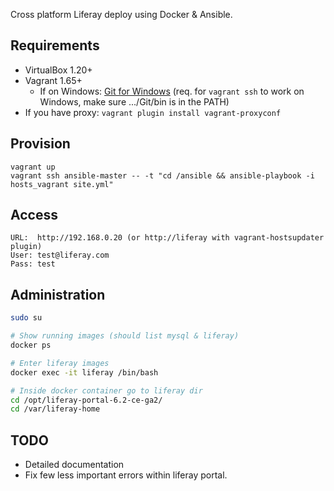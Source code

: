 Cross platform Liferay deploy using Docker & Ansible.

Requirements
------------

- VirtualBox 1.20+
- Vagrant 1.65+
  - If on Windows: [Git for Windows](https://msysgit.github.io/) (req. for `vagrant ssh` to work on Windows, make sure .../Git/bin is in the PATH)
- If you have proxy: `vagrant plugin install vagrant-proxyconf`


Provision
---------

    vagrant up
    vagrant ssh ansible-master -- -t "cd /ansible && ansible-playbook -i hosts_vagrant site.yml"

Access
------

    URL:  http://192.168.0.20 (or http://liferay with vagrant-hostsupdater plugin)
    User: test@liferay.com 
    Pass: test

Administration
--------------

```sh
sudo su

# Show running images (should list mysql & liferay)
docker ps 

# Enter liferay images
docker exec -it liferay /bin/bash

# Inside docker container go to liferay dir
cd /opt/liferay-portal-6.2-ce-ga2/
cd /var/liferay-home
```

TODO
----

- Detailed documentation
- Fix few less important errors within liferay portal.
